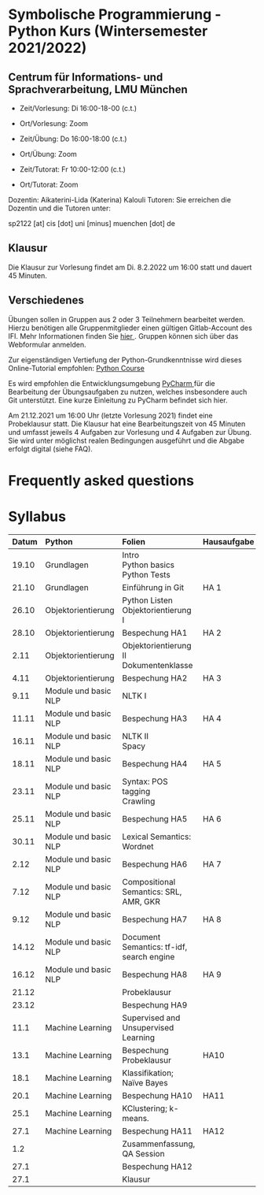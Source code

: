 # Symbolische Programmierung - Python Kurs (Wintersemester 2021/2022)


## Centrum für Informations- und Sprachverarbeitung, LMU München
- Zeit/Vorlesung: Di 16:00-18-00 (c.t.)
- Ort/Vorlesung: Zoom

- Zeit/Übung: Do 16:00-18:00 (c.t.)
- Ort/Übung: Zoom

- Zeit/Tutorat: Fr 10:00-12:00 (c.t.)
- Ort/Tutorat: Zoom

Dozentin: Aikaterini-Lida (Katerina) Kalouli
Tutoren: 
Sie erreichen die Dozentin und die Tutoren unter:

sp2122 [at] cis [dot] uni [minus] muenchen [dot] de


## Klausur
Die Klausur zur Vorlesung findet am Di. 8.2.2022 um 16:00 statt und dauert 45 Minuten.


## Verschiedenes
Übungen sollen in Gruppen aus 2 oder 3 Teilnehmern bearbeitet werden. Hierzu benötigen alle Gruppenmitglieder einen gültigen Gitlab-Account des IFI. Mehr Informationen finden Sie <a href="https://www.rz.ifi.lmu.de/infos/gitlab_de.html"> hier </a>. Gruppen können sich über das Webformular anmelden.

Zur eigenständigen Vertiefung der Python-Grundkenntnisse wird dieses Online-Tutorial empfohlen: <a href="https://www.python-course.eu/python3_course.php"> Python Course </a>

Es wird empfohlen die Entwicklungsumgebung <a href="https://www.jetbrains.com/pycharm/"> PyCharm </a> für die Bearbeitung der Übungsaufgaben zu nutzen, welches insbesondere auch Git unterstützt. Eine kurze Einleitung zu PyCharm befindet sich  hier.

Am 21.12.2021 um 16:00 Uhr (letzte Vorlesung 2021) findet eine Probeklausur statt. Die Klausur hat eine Bearbeitungszeit von 45 Minuten und umfasst jeweils 4 Aufgaben zur Vorlesung und 4 Aufgaben zur Übung. Sie wird unter möglichst realen Bedingungen ausgeführt und die Abgabe erfolgt digital (siehe FAQ).


# Frequently asked questions


# Syllabus

| Datum  | Python               | Folien                                      | Hausaufgabe | Material |
| :----- | :------------------  | :------------------------------------------ | :-----------|:---------|
| 19.10  | Grundlagen           | Intro <br> Python basics <br> Python Tests  |             |          |
| 21.10  | Grundlagen           | Einführung in Git                           | HA 1        |          |      
| 26.10  | Objektorientierung   | Python Listen <br> Objektorientierung I     |             |          |
| 28.10  | Objektorientierung   | Bespechung HA1                              | HA 2        |          |
| 2.11   | Objektorientierung   | Objektorientierung II <br> Dokumentenklasse |             |          |
| 4.11   | Objektorientierung   | Bespechung HA2                              | HA 3        |          |
| 9.11   | Module und basic NLP | NLTK I                                      |             |          |
| 11.11  | Module und basic NLP | Bespechung HA3                              | HA 4        |          |
| 16.11  | Module und basic NLP | NLTK II <br> Spacy                          |             |          |
| 18.11  | Module und basic NLP | Bespechung HA4                              | HA 5        |          |
| 23.11  | Module und basic NLP | Syntax: POS tagging  <br> Crawling          |             |          |
| 25.11  | Module und basic NLP | Bespechung HA5                              | HA 6        |          |
| 30.11  | Module und basic NLP | Lexical Semantics: Wordnet                  |             |          |
| 2.12   | Module und basic NLP | Bespechung HA6                              | HA 7        |          |
| 7.12   | Module und basic NLP | Compositional Semantics: SRL, AMR, GKR      |             |          |
| 9.12   | Module und basic NLP | Bespechung HA7                              | HA 8        |          |
| 14.12  | Module und basic NLP | Document Semantics: tf-idf, search engine   |             |          |
| 16.12  | Module und basic NLP | Bespechung HA8                              | HA 9        |          |
| 21.12  |                      | Probeklausur                                |             |          |
| 23.12  |                      | Bespechung HA9                              |             |          |
| 11.1   | Machine Learning     | Supervised and Unsupervised Learning        |             |          |
| 13.1   | Machine Learning     | Bespechung Probeklausur                     | HA10        |          |
| 18.1   | Machine Learning     | Klassifikation; Naïve Bayes                 |             |          |
| 20.1   | Machine Learning     | Bespechung HA10                             | HA11        |          |
| 25.1   | Machine Learning     | KClustering; k-means.                       |             |          |
| 27.1   | Machine Learning     | Bespechung HA11                             | HA12        |          |
| 1.2    |                      | Zusammenfassung, QA Session                 |             |          |
| 27.1   |                      | Bespechung HA12                             |             |          |
| 27.1   |                      | Klausur                                     |             |          |








